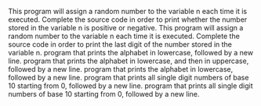This program will assign a random number to the variable n each time it is executed. Complete the source code in order to print whether the number stored in the variable n is positive or negative.
This program will assign a random number to the variable n each time it is executed. Complete the source code in order to print the last digit of the number stored in the variable n.
program that prints the alphabet in lowercase, followed by a new line.
program that prints the alphabet in lowercase, and then in uppercase, followed by a new line.
program that prints the alphabet in lowercase, followed by a new line.
program that prints all single digit numbers of base 10 starting from 0, followed by a new line.
program that prints all single digit numbers of base 10 starting from 0, followed by a new line.
